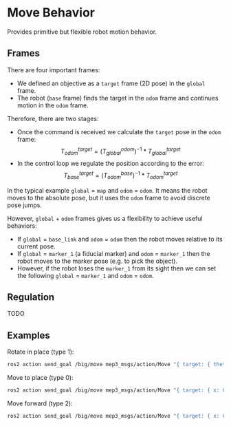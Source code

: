 # Move Behavior

Provides primitive but flexible robot motion behavior.

## Frames

There are four important frames:
- We defined an objective as a `target` frame (2D pose) in the `global` frame.
- The robot (`base` frame) finds the target in the `odom` frame and continues motion in the `odom` frame.

Therefore, there are two stages:
- Once the command is received we calculate the `target` pose in the `odom` frame: $$ T_{odom}^{target} = (T_{global}^{odom})^{-1} * T_{global}^{target} $$
- In the control loop we regulate the position according to the error: $$ T_{base}^{target} = (T_{odom}^{base})^{-1} * T_{odom}^{target} $$

In the typical example `global` = `map` and `odom` = `odom`.
It means the robot moves to the absolute pose, but it uses the `odom` frame to avoid discrete pose jumps.

However, `global` + `odom` frames gives us a flexibility to achieve useful behaviors:
- If `global` = `base_link` and `odom` = `odom` then the robot moves relative to its current pose.
- If `global` = `marker_1` (a fiducial marker) and `odom` = `marker_1` then the robot moves to the marker pose (e.g. to pick the object). 
- However, if the robot loses the `marker_1` from its sight then we can set the following `global` = `marker_1` and `odom` = `odom`.

## Regulation

TODO

## Examples

Rotate in place (type 1):
```bash
ros2 action send_goal /big/move mep3_msgs/action/Move "{ target: { theta: 3.13 }, header: { frame_id: 'map' }, odom_frame: 'odom', angular_properties: { kp: 20, max_velocity: 1.5, max_acceleration: 0.8, tolerance: 0.01 }, type: 1, ignore_obstacles: true }"
```

Move to place (type 0):
```bash
ros2 action send_goal /big/move mep3_msgs/action/Move "{ target: { x: 0.1, y: 0.1 }, header: { frame_id: 'map' }, odom_frame: 'odom', angular_properties: { kp: 20, max_velocity: 1.5, max_acceleration: 0.8, tolerance: 0.01 }, linear_properties: { kp: 20, max_velocity: 0.5, max_acceleration: 0.5, tolerance: 0.01 }, ignore_obstacles: true }"
```

Move forward (type 2):
```bash
ros2 action send_goal /big/move mep3_msgs/action/Move "{ target: { x: 0.4 }, header: { frame_id: 'base_link' }, odom_frame: 'odom', linear_properties: { kp: 20, max_velocity: 0.5, max_acceleration: 0.5, tolerance: 0.02 }, type: 2, ignore_obstacles: true }"
```
